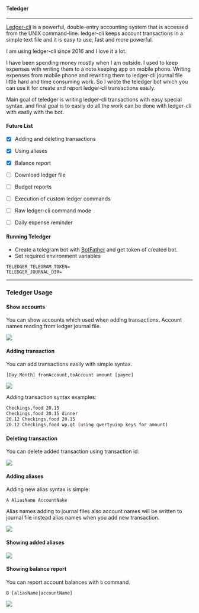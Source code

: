 #### Teledger

----

[Ledger-cli](https://www.ledger-cli.org/) is a powerful, double-entry accounting system that is accessed from the UNIX command-line. 
ledger-cli keeps account transactions in a simple text file and it is easy to use, fast and more powerful.

I am using ledger-cli since 2016 and I love it a lot. 

I have been spending money mostly when I am outside. I used to keep expenses with writing them to a note keeping app on mobile phone.
Writing expenses from mobile phone and rewriting them to ledger-cli journal file little hard and time consuming work.
So I wrote the teledger bot which you can use it for create and report ledger-cli transactions easily. 

Main goal of teledger is writing ledger-cli transactions with easy special syntax.
and final goal is to easily do all the work can be done with ledger-cli with easily with the bot.


#### Future List

- [x] Adding and deleting transactions
- [x] Using aliases
- [x] Balance report
- [ ] Download ledger file
- [ ] Budget reports
- [ ] Execution of custom ledger commands
- [ ] Raw ledger-cli command mode
- [ ] Daily expense reminder


#### Running Teledger

- Create a telegram bot with [BotFather](http://t.me/BotFather) and get token of created bot.
- Set required environment variables
```
TELEDGER_TELEGRAM_TOKEN=
TELEDGER_JOURNAL_DIR=
```

----

### Teledger Usage

#### Show accounts

You can show accounts which used when adding transactions.
Account names reading from ledger journal file.

![](https://user-images.githubusercontent.com/823338/75116846-5e3a4800-567d-11ea-84b7-b22c1a22ed69.jpeg)

#### Adding transaction

You can add transactions easily with simple syntax.

`[Day.Month] fromAccount,toAccount amount [payee]`

![](https://user-images.githubusercontent.com/823338/75116981-9f7f2780-567e-11ea-98c8-faf2cd8c45ae.jpeg)


Adding transaction syntax examples:

```bash
Checkings,food 20.15
Checkings,food 20.15 dinner
20.12 Checkings,food 20.15
20.12 Checkings,food wp.qt (using qwertyuiop keys for amount)
```

#### Deleting transaction

You can delete added transaction using transaction id:

![](https://user-images.githubusercontent.com/823338/75117104-a22e4c80-567f-11ea-88b8-aadcb85d8992.jpeg)

#### Adding aliases

Adding new alias syntax is simple: 

```A AliasName AccountNake```

Alias names adding to journal files also account names will be written to journal file instead alias names when you add new transaction.   

![](https://user-images.githubusercontent.com/823338/75117181-457f6180-5680-11ea-9207-a287350433df.jpeg)

#### Showing added aliases

![](https://user-images.githubusercontent.com/823338/75117161-f5a09a80-567f-11ea-8141-bebf952b9bdd.jpeg)


#### Showing balance report

You can report account balances with `b` command.

```
B [aliasName|accountName]
```

![](https://user-images.githubusercontent.com/823338/75117510-14ecf700-5683-11ea-971b-40324d2d9c5b.jpeg)